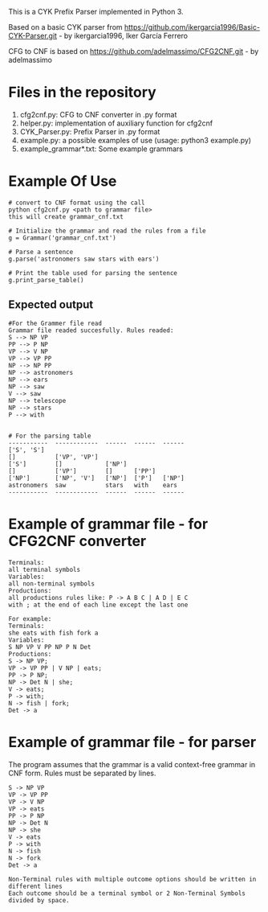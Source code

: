 This is a CYK Prefix Parser implemented in Python 3.

Based on a basic CYK parser from https://github.com/ikergarcia1996/Basic-CYK-Parser.git - by ikergarcia1996, Iker García Ferrero

CFG to CNF is based on https://github.com/adelmassimo/CFG2CNF.git - by adelmassimo

# Files in the repository
1. cfg2cnf.py: CFG to CNF converter in .py format
2. helper.py: implementation of auxiliary function for cfg2cnf
3. CYK_Parser.py: Prefix Parser in .py format
4. example.py: a possible examples of use (usage: python3 example.py)
5. example_grammar*.txt: Some example grammars



# Example Of Use
 
```
# convert to CNF format using the call 
python cfg2cnf.py <path to grammar file>
this will create grammar_cnf.txt

# Initialize the grammar and read the rules from a file
g = Grammar('grammar_cnf.txt')

# Parse a sentence
g.parse('astronomers saw stars with ears')

# Print the table used for parsing the sentence
g.print_parse_table()

```

 ## Expected output

```
#For the Grammer file read
Grammar file readed succesfully. Rules readed:
S --> NP VP
PP --> P NP
VP --> V NP
VP --> VP PP
NP --> NP PP
NP --> astronomers
NP --> ears
NP --> saw
V --> saw
NP --> telescope
NP --> stars
P --> with


# For the parsing table
-----------  ------------  ------  ------  ------
['S', 'S']
[]           ['VP', 'VP']
['S']        []            ['NP']
[]           ['VP']        []      ['PP']
['NP']       ['NP', 'V']   ['NP']  ['P']   ['NP']
astronomers  saw           stars   with    ears
-----------  ------------  ------  ------  ------
```

# Example of grammar file - for CFG2CNF converter

```
Terminals:
all terminal symbols
Variables:
all non-terminal symbols
Productions:
all productions rules like: P -> A B C | A D | E C
with ; at the end of each line except the last one

For example:
Terminals:
she eats with fish fork a
Variables:
S NP VP V PP NP P N Det
Productions:
S -> NP VP;
VP -> VP PP | V NP | eats;
PP -> P NP;
NP -> Det N | she;
V -> eats;
P -> with;
N -> fish | fork;
Det -> a
```

# Example of grammar file - for parser
The program assumes that the grammar is a valid context-free grammar in CNF form. Rules must be separated by lines. 
```
S -> NP VP 
VP -> VP PP 
VP -> V NP 
VP -> eats 
PP -> P NP 
NP -> Det N 
NP -> she 
V -> eats 
P -> with 
N -> fish 
N -> fork 
Det -> a 

Non-Terminal rules with multiple outcome options should be written in different lines
Each outcome should be a terminal symbol or 2 Non-Terminal Symbols divided by space. 
```




